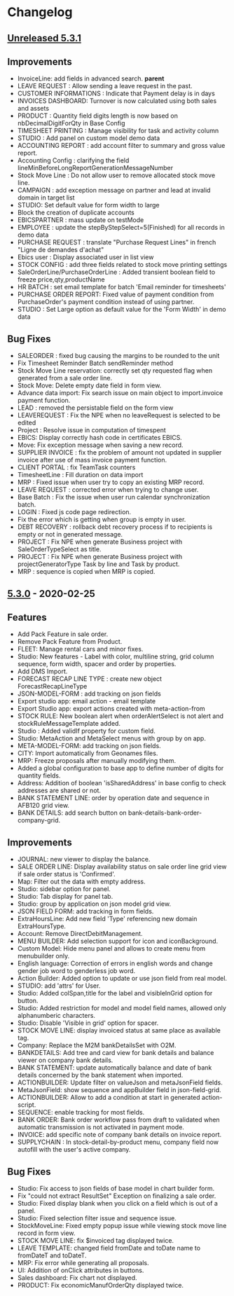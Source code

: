 # Changelog
## [Unreleased 5.3.1]
## Improvements
- InvoiceLine: add fields in advanced search. __parent__
- LEAVE REQUEST : Allow sending a leave request in the past.
- CUSTOMER INFORMATIONS : Indicate that Payment delay is in days
- INVOICES DASHBOARD: Turnover is now calculated using both sales and assets
- PRODUCT : Quantity field digits length is now based on nbDecimalDigitForQty in Base Config
- TIMESHEET PRINTING : Manage visibility for task and activity column
- STUDIO : Add panel on custom model demo data
- ACCOUNTING REPORT : add account filter to summary and gross value report.
- Accounting Config : clarifying the field lineMinBeforeLongReportGenerationMessageNumber
- Stock Move Line : Do not allow user to remove allocated stock move line.
- CAMPAIGN : add exception message on partner and lead at invalid domain in target list
- STUDIO: Set default value for form width to large
- Block the creation of duplicate accounts
- EBICSPARTNER : mass update on testMode
- EMPLOYEE : update the stepByStepSelect=5(Finished) for all records in demo data
- PURCHASE REQUEST : translate "Purchase Request Lines" in french "Ligne de demandes d'achat"
- Ebics user : Display associated user in list view
- STOCK CONFIG : add three fields related to stock move printing settings
- SaleOrderLine/PurchaseOrderLine : Added transient boolean field to freeze price,qty,productName
- HR BATCH : set email template for batch 'Email reminder for timesheets'
- PURCHASE ORDER REPORT: Fixed value of payment condition from PurchaseOrder's payment condition instead of using partner.
- STUDIO : Set Large option as default value for the 'Form Width' in demo data

## Bug Fixes
- SALEORDER : fixed bug causing the margins to be rounded to the unit
- Fix Timesheet Reminder Batch sendReminder method
- Stock Move Line reservation: correctly set qty requested flag when generated from a sale order line.
- Stock Move: Delete empty date field in form view.
- Advance data import: Fix search issue on main object to import.invoice payment function.
- LEAD : removed the persistable field on the form view
- LEAVEREQUEST : Fix the NPE when no leaveRequest is selected to be edited
- Project : Resolve issue in computation of timespent
- EBICS: Display correctly hash code in certificates EBICS.
- Move: Fix exception message when saving a new record.
- SUPPLIER INVOICE : fix the problem of amount not updated in supplier invoice after use of mass invoice payment function.
- CLIENT PORTAL : fix TeamTask counters
- TimesheetLine : Fill duration on data import
- MRP : Fixed issue when user try to copy an existing MRP record.
- LEAVE REQUEST : corrected error when trying to change user.
- Base Batch : Fix the issue when user run calendar synchronization batch.
- LOGIN : Fixed js code page redirection.
- Fix the error which is getting when group is empty in user.
- DEBT RECOVERY : rollback debt recovery process if to recipients is empty or not in generated message.
- PROJECT : Fix NPE when generate Business project with SaleOrderTypeSelect as title. 
- PROJECT : Fix NPE when generate Business project with projectGeneratorType Task by line and Task by product.
- MRP : sequence is copied when MRP is copied.

## [5.3.0] - 2020-02-25
## Features
- Add Pack Feature in sale order.
- Remove Pack Feature from Product.
- FLEET: Manage rental cars and minor fixes.
- Studio: New features - Label with color, multiline string, grid column sequence, form width, spacer and order by properties.
- Add DMS Import.
- FORECAST RECAP LINE TYPE : create new object ForecastRecapLineType
- JSON-MODEL-FORM : add tracking on json fields
- Export studio app: email action - email template
- Export Studio app: export actions created with meta-action-from
- STOCK RULE: New boolean alert when orderAlertSelect is not alert and stockRuleMessageTemplate added.
- Studio : Added validIf property for custom field.
- Studio: MetaAction and MetaSelect menus with group by on app.
- META-MODEL-FORM: add tracking on json fields.
- CITY: Import automatically from Geonames files.
- MRP: Freeze proposals after manually modifying them.
- Added a global configuration to base app to define number of digits for quantity fields.
- Address: Addition of boolean 'isSharedAddress' in base config to check addresses are shared or not.
- BANK STATEMENT LINE: order by operation date and sequence in AFB120 grid view.
- BANK DETAILS: add search button on bank-details-bank-order-company-grid.

## Improvements
- JOURNAL: new viewer to display the balance.
- SALE ORDER LINE: Display availability status on sale order line grid view if sale order status is 'Confirmed'.
- Map: Filter out the data with empty address.
- Studio: sidebar option for panel.
- Studio: Tab display for panel tab.
- Studio: group by application on json model grid view.
- JSON FIELD FORM: add tracking in form fields.
- ExtraHoursLine: Add new field 'Type' referencing new domain ExtraHoursType.
- Account: Remove DirectDebitManagement.
- MENU BUILDER: Add selection support for icon and iconBackground.
- Custom Model: Hide menu panel and allows to create menu from menubuilder only.
- English language: Correction of errors in english words and change gender job word to genderless job word.
- Action Builder: Added option to update or use json field from real model.
- STUDIO: add 'attrs' for User.
- Studio: Added colSpan,title for the label and  visibleInGrid option for button.
- Studio: Added restriction for model and model field names, allowed only alphanumberic characters.
- Studio: Disable 'Visible in grid' option for spacer.
- STOCK MOVE LINE: display invoiced status at same place as available tag.
- Company: Replace the M2M bankDetailsSet with O2M.
- BANKDETAILS: Add tree and card view for bank details and balance viewer on company bank details.
- BANK STATEMENT: update automatically balance and date of bank details concerned by the bank statement when imported.
- ACTIONBUILDER: Update filter on valueJson and metaJsonField fields.
- MetaJsonField: show sequence and appBuilder field in json-field-grid.
- ACTIONBUILDER: Allow to add a condition at start in generated action-script.
- SEQUENCE: enable tracking for most fields.
- BANK ORDER: Bank order workflow pass from draft to validated when automatic transmission is not activated in payment mode.
- INVOICE: add specific note of company bank details on invoice report.
- SUPPLYCHAIN : In stock-detail-by-product menu, company field now autofill with the user's active company.

## Bug Fixes
- Studio: Fix access to json fields of base model in chart builder form.
- Fix "could not extract ResultSet" Exception on finalizing a sale order.
- Studio: Fixed display blank when you click on a field which is out of a panel.
- Studio: Fixed selection filter issue and sequence issue.
- StockMoveLine: Fixed empty popup issue while viewing stock move line record in form view.
- STOCK MOVE LINE: fix $invoiced tag displayed twice.
- LEAVE TEMPLATE: changed field fromDate and toDate name to fromDateT and toDateT.
- MRP: Fix error while generating all proposals.
- UI: Addition of onClick attributes in buttons.
- Sales dashboard: Fix chart not displayed.
- PRODUCT: Fix economicManufOrderQty displayed twice.


[Unreleased 5.3.1]: https://github.com/axelor/axelor-open-suite/compare/v5.3.0...dev
[5.3.0]: https://github.com/axelor/axelor-open-suite/compare/v5.2.5...v5.3.0
